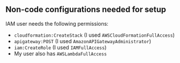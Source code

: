 ## Non-code configurations needed for setup
IAM user needs the following permissions:
  - `cloudformation:CreateStack` (I used `AWSCloudFormationFullAccess`)
  - `apigateway:POST` (I used `AmazonAPIGatewayAdministrator`)
  - `iam:CreateRole` (I used `IAMFullAccess`)
  - My user also has `AWSLambdaFullAccess`
